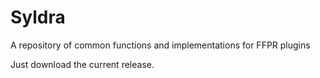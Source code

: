 # Syldra
A repository of common functions and implementations for FFPR plugins

Just download the current release.
